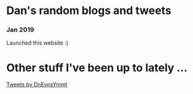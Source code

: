 # Dan's random blogs and tweets

### Jan 2019
Launched this website :) 


# Other stuff I've been up to lately ...
<a class="twitter-timeline" href="https://twitter.com/DnEvnsYmmt?ref_src=twsrc%5Etfw">Tweets by DnEvnsYmmt</a> <script async src="https://platform.twitter.com/widgets.js" charset="utf-8"></script>
